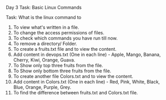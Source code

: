 Day 3 Task: Basic Linux Commands

Task: What is the linux command to

1. To view what's written in a file.
2. To change the access permissions of files.
3. To check which commands you have run till now.
4. To remove a directory/ Folder.
5. To create a fruits.txt file and to view the content.
6. Add content in devops.txt (One in each line) - Apple, Mango, Banana, Cherry, Kiwi, Orange, Guava.
7. To Show only top three fruits from the file.
8. To Show only bottom three fruits from the file.
9. To create another file Colors.txt and to view the content.
10. Add content in Colors.txt (One in each line) - Red, Pink, White, Black, Blue, Orange, Purple, Grey.
11. To find the difference between fruits.txt and Colors.txt file.

